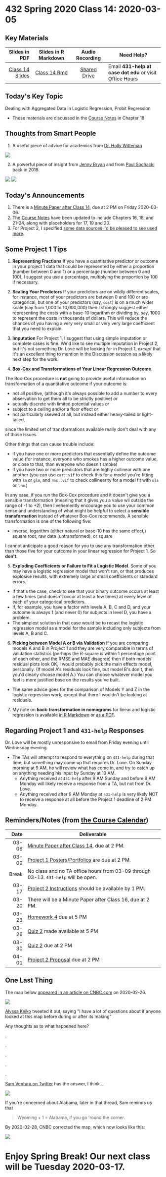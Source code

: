 # 432 Spring 2020 Class 14: 2020-03-05

## Key Materials

Slides in PDF | Slides in R Markdown | Audio Recording | Need Help?
------------: | :------------------: | :--------------: | ---------------------------
[Class 14 Slides](https://github.com/THOMASELOVE/2020-432/blob/master/classes/class14/432_2020_slides14.pdf) | [Class 14 Rmd](https://github.com/THOMASELOVE/2020-432/blob/master/classes/class14/432_2020_slides14.Rmd) | [Shared Drive](http://bit.ly/432-2020-audio) | Email **431-help at case dot edu** or visit [Office Hours](https://github.com/THOMASELOVE/2020-432/blob/master/calendar.md#tas-and-office-hours)

## Today's Key Topic

Dealing with Aggregated Data in Logistic Regression, Probit Regression 
- These materials are discussed in the [Course Notes](https://thomaselove.github.io/2020-432-book/) in Chapter 18

## Thoughts from Smart People

1. A useful piece of advice for academics from [Dr. Holly Witteman](https://twitter.com/hwitteman/status/1234968102263230464?s=11)

![](https://github.com/THOMASELOVE/2020-432/blob/master/classes/class14/figures/witteman.PNG)

2. A powerful piece of insight from [Jenny Bryan](https://twitter.com/JennyBryan/status/1103066293190615041) and from [Paul Sochacki](https://twitter.com/Cyberskout99/status/1103095572288827392) back in 2019.

![](https://github.com/THOMASELOVE/2020-432/blob/master/classes/class14/figures/jennybryan_tw.PNG)
![](https://github.com/THOMASELOVE/2020-432/blob/master/classes/class14/figures/paul_tw.PNG)

## Today's Announcements

1. There is a [Minute Paper after Class 14](http://bit.ly/432-2020-minute-14), due at 2 PM on Friday 2020-03-06.
2. The [Course Notes](https://thomaselove.github.io/2020-432-book/) have been updated to include Chapters 16, 18, and 21-24, along with placeholders for 17, 19 and 20.
3. For Project 2, I specified [some data sources I'd be pleased to see used more](https://github.com/THOMASELOVE/2020-432/blob/master/projects/project2/README.md#suggested-data-sources). 

## Some Project 1 Tips

1. **Representing Fractions** If you have a quantitative predictor or outcome in your project 1 data that could be represented by either a proportion (number between 0 and 1) or a percentage (number between 0 and 100), I suggest you use a percentage, multiplying the proportion by 100 if necessary.

2. **Scaling Your Predictors** If your predictors are on wildly different scales, for instance, most of your predictors are between 0 and 100 or are categorical, but one of your predictors (say, `cost`) is on a much wider scale (say from 1,000 to 10,000,000) then I strongly suggest either representing the costs with a base-10 logarithm or dividing by, say, 1000 to represent the costs in thousands of dollars. This will reduce the chances of you having a very very small or very very large coefficient that you need to explain. 

3. **Imputation** For Project 1, I suggest that using simple imputation or complete cases is fine. We'd like to see multiple imputation in Project 2, but it's not something Dr. Love will be looking for in Project 1, *except* that it's an excellent thing to mention in the Discussion session as a likely next step for the work.

4. **Box-Cox and Transformations of Your Linear Regression Outcome**.

The Box-Cox procedure is **not** going to provide useful information on transformation of a quantitative outcome if your outcome is:

- not all positive, (although it's always possible to add a number to every observation to get them all to be strictly positive) *or*
- actually discrete with limited potential values *or*
- subject to a ceiling and/or a floor effect *or*
- not particularly skewed at all, but instead either heavy-tailed or light-tailed, 

since the limited set of transformations available really don't deal with any of those issues.

Other things that can cause trouble include:

- if you have one or more predictors that essentially define the outcome value (for instance, everyone who smokes has a higher outcome value, or close to that, than everyone who doesn't smoke)
- if you have two or more predictors that are highly collinear with one another (you can use `car::vif` to check this for a model you're fitting with `lm` or `glm`, and `rms::vif` to check collinearity for a model fit with `ols` or `lrm`.)

In any case, if you run the Box-Cox procedure and it doesn't give you a sensible transformation (meaning that it gives you a value wll outside the range of -1 to +2), then I vehemently encourage you to use your common sense and understanding of what might be helpful to select a **sensible transformation** instead of whatever Box-Cox recommends. A sensible transformation is one of the following five:

- inverse, logarithm (either natural or base-10 has the same effect,) square root, raw data (untransformed), or square

I cannot anticipate a good reason for you to use any transformation other than those five for your outcome in your linear regression for Project 1. So **don't**. 

5. **Exploding Coefficients or Failure to Fit a Logistic Model**. Some of you may have a logistic regression model that won't run, or that produces explosive results, with extremely large or small coefficients or standard errors. 

- If that's the case, check to see that your binary outcome occurs at least a few times (and doesn't occur at least a few times) at every level of each of your categorical predictors. 
- If, for example, you have a factor with levels A, B, C and D, and your outcome is always 1 (and never 0) for subjects in level D, you have a problem. 
- The simplest solution in that case would be to recast the logistic regression model as a model for the sample including only subjects from levels A, B and C.

6. **Picking between Model A or B via Validation** If you are comparing models A and B in Project 1 and they are very comparable in terms of validation statistics (perhaps the R-square is within 1 percentage point of each other, and the RMSE and MAE disagree) then if both models' residual plots look OK, I would probably pick the main effects model, personally. (If model A's residuals look fine, but model B's don't, then you'd clearly choose model A.) You can choose whatever model you feel is more justified base on the results you've built. 

- The same advice goes for the comparison of Models Y and Z in the logistic regression work, except that there I wouldn't be looking at residuals.

7. My note on **back-transformation in nomograms** for linear and logistic regression is available [in R Markdown](https://github.com/THOMASELOVE/2020-432/blob/master/classes/class14/class14_nomogram_note.Rmd) or [as a PDF](https://github.com/THOMASELOVE/2020-432/blob/master/classes/class14/class14_nomogram_note.pdf).

## Regarding Project 1 and `431-help` Responses

Dr. Love will be mostly unresponsive to email from Friday evening until Wednesday evening. 

- The TAs will attempt to respond to everything on `431-help` during that time, but something may come up that requires Dr. Love. On Sunday morning at 9 AM, he will review what has come in, and try to catch up on anything needing his input by Sunday at 10 AM. 
    - Anything received at `431-help` after 9 AM Sunday and before 9 AM Monday will likely receive a response from a TA, but not from Dr. Love.
    - Anything received after 9 AM Monday at `431-help` is very likely NOT to receive a response at all before the Project 1 deadline of 2 PM Monday.

## Reminders/Notes (from [the Course Calendar](https://github.com/THOMASELOVE/2020-432/blob/master/calendar.md))

Date | Deliverable
----: | ---------------------------------------------------------------
03-06 | [Minute Paper after Class 14](http://bit.ly/432-2020-minute-14), due at 2 PM.
03-09 | [Project 1 Posters/Portfolios](https://github.com/THOMASELOVE/2020-432/tree/master/projects/project1) are due at 2 PM.
Break | No class and no TA office hours from 03-09 through 03-13. `431-help` will be open.
03-17 | [Project 2 Instructions](https://github.com/THOMASELOVE/2020-432/tree/master/projects/project2) should be available by 1 PM.
03-20 | There will be a Minute Paper after Class 16, due at 2 PM.
03-23 | [Homework 4](https://github.com/THOMASELOVE/2020-432/tree/master/homework) due at 5 PM
03-26 | [Quiz 2](https://github.com/THOMASELOVE/2020-432/tree/master/quizzes) made available at 5 PM
03-30 | [Quiz 2](https://github.com/THOMASELOVE/2020-432/tree/master/quizzes) due at 2 PM
04-01 | [Project 2 Proposal](https://github.com/THOMASELOVE/2020-432/tree/master/projects/project2) due at 2 PM


## One Last Thing

The map below [appeared in an article on CNBC.com](https://www.cnbc.com/2020/02/26/people-skipping-medically-necessary-drugs-because-they-cost-too-much.html) on 2020-02-26.

![](https://github.com/THOMASELOVE/2020-432/blob/master/classes/class13/figures/cnbc_map_original.PNG)

[Alyssa Keiko](https://twitter.com/alyssakeiko/status/1233092947987529728) tweeted it out, saying "I have a lot of questions about if anyone looked at this map before during or after its making"

Any thoughts as to what happened here?

.

.

.

.

.

[Sam Ventura on Twitter](https://twitter.com/stat_sam/status/1233191157053693953?s=11) has the answer, I think...

![](https://github.com/THOMASELOVE/2020-432/blob/master/classes/class13/figures/sam_ventura_2020.PNG)

If you're concerned about Alabama, later in that thread, Sam reminds us that 

> Wyoming + 1 = Alabama, if you go 'round the corner.

By 2020-02-28, CNBC corrected the map, which now looks like this:

![](https://github.com/THOMASELOVE/2020-432/blob/master/classes/class13/figures/cnbc_map_corrected.PNG)

# Enjoy Spring Break! Our next class will be Tuesday 2020-03-17.
